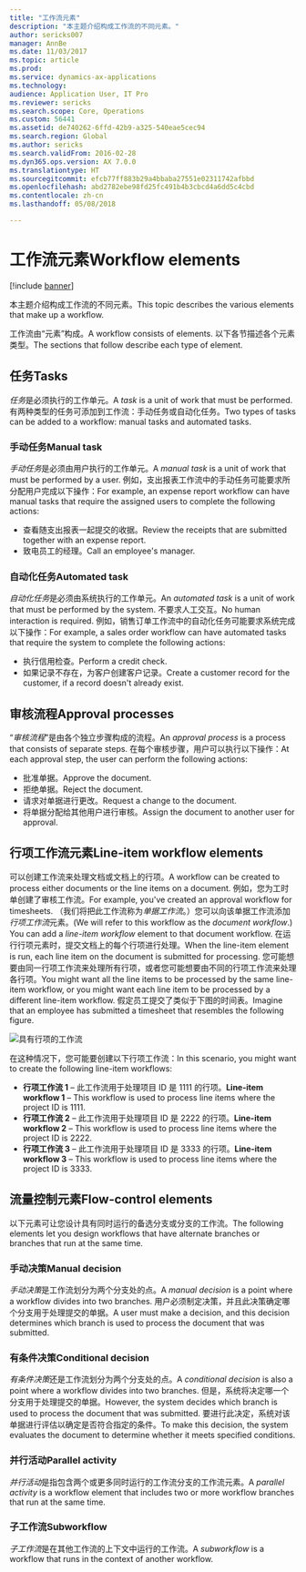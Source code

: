 ```yaml
---
title: "工作流元素"
description: "本主题介绍构成工作流的不同元素。"
author: sericks007
manager: AnnBe
ms.date: 11/03/2017
ms.topic: article
ms.prod: 
ms.service: dynamics-ax-applications
ms.technology: 
audience: Application User, IT Pro
ms.reviewer: sericks
ms.search.scope: Core, Operations
ms.custom: 56441
ms.assetid: de740262-6ffd-42b9-a325-540eae5cec94
ms.search.region: Global
ms.author: sericks
ms.search.validFrom: 2016-02-28
ms.dyn365.ops.version: AX 7.0.0
ms.translationtype: HT
ms.sourcegitcommit: efcb77ff883b29a4bbaba27551e02311742afbbd
ms.openlocfilehash: abd2782ebe98fd25fc491b4b3cbcd4a6dd5c4cbd
ms.contentlocale: zh-cn
ms.lasthandoff: 05/08/2018

---
```


# <a name="workflow-elements"></a><span data-ttu-id="2f329-103">工作流元素</span><span class="sxs-lookup"><span data-stu-id="2f329-103">Workflow elements</span></span>

[!include [banner](../includes/banner.md)]

<span data-ttu-id="2f329-104">本主题介绍构成工作流的不同元素。</span><span class="sxs-lookup"><span data-stu-id="2f329-104">This topic describes the various elements that make up a workflow.</span></span>

<span data-ttu-id="2f329-105">工作流由“元素”构成。</span><span class="sxs-lookup"><span data-stu-id="2f329-105">A workflow consists of elements.</span></span> <span data-ttu-id="2f329-106">以下各节描述各个元素类型。</span><span class="sxs-lookup"><span data-stu-id="2f329-106">The sections that follow describe each type of element.</span></span>

## <a name="tasks"></a><span data-ttu-id="2f329-107">任务</span><span class="sxs-lookup"><span data-stu-id="2f329-107">Tasks</span></span>
<span data-ttu-id="2f329-108">*任务*是必须执行的工作单元。</span><span class="sxs-lookup"><span data-stu-id="2f329-108">A *task* is a unit of work that must be performed.</span></span> <span data-ttu-id="2f329-109">有两种类型的任务可添加到工作流：手动任务或自动化任务。</span><span class="sxs-lookup"><span data-stu-id="2f329-109">Two types of tasks can be added to a workflow: manual tasks and automated tasks.</span></span>

### <a name="manual-task"></a><span data-ttu-id="2f329-110">手动任务</span><span class="sxs-lookup"><span data-stu-id="2f329-110">Manual task</span></span>

<span data-ttu-id="2f329-111">*手动任务*是必须由用户执行的工作单元。</span><span class="sxs-lookup"><span data-stu-id="2f329-111">A *manual task* is a unit of work that must be performed by a user.</span></span> <span data-ttu-id="2f329-112">例如，支出报表工作流中的手动任务可能要求所分配用户完成以下操作：</span><span class="sxs-lookup"><span data-stu-id="2f329-112">For example, an expense report workflow can have manual tasks that require the assigned users to complete the following actions:</span></span>

-   <span data-ttu-id="2f329-113">查看随支出报表一起提交的收据。</span><span class="sxs-lookup"><span data-stu-id="2f329-113">Review the receipts that are submitted together with an expense report.</span></span>
-   <span data-ttu-id="2f329-114">致电员工的经理。</span><span class="sxs-lookup"><span data-stu-id="2f329-114">Call an employee's manager.</span></span>

### <a name="automated-task"></a><span data-ttu-id="2f329-115">自动化任务</span><span class="sxs-lookup"><span data-stu-id="2f329-115">Automated task</span></span>

<span data-ttu-id="2f329-116">*自动化任务*是必须由系统执行的工作单元。</span><span class="sxs-lookup"><span data-stu-id="2f329-116">An *automated task* is a unit of work that must be performed by the system.</span></span> <span data-ttu-id="2f329-117">不要求人工交互。</span><span class="sxs-lookup"><span data-stu-id="2f329-117">No human interaction is required.</span></span> <span data-ttu-id="2f329-118">例如，销售订单工作流中的自动化任务可能要求系统完成以下操作：</span><span class="sxs-lookup"><span data-stu-id="2f329-118">For example, a sales order workflow can have automated tasks that require the system to complete the following actions:</span></span>

-   <span data-ttu-id="2f329-119">执行信用检查。</span><span class="sxs-lookup"><span data-stu-id="2f329-119">Perform a credit check.</span></span>
-   <span data-ttu-id="2f329-120">如果记录不存在，为客户创建客户记录。</span><span class="sxs-lookup"><span data-stu-id="2f329-120">Create a customer record for the customer, if a record doesn't already exist.</span></span>

## <a name="approval-processes"></a><span data-ttu-id="2f329-121">审核流程</span><span class="sxs-lookup"><span data-stu-id="2f329-121">Approval processes</span></span>
<span data-ttu-id="2f329-122">“*审核流程*”是由各个独立步骤构成的流程。</span><span class="sxs-lookup"><span data-stu-id="2f329-122">An *approval process* is a process that consists of separate steps.</span></span> <span data-ttu-id="2f329-123">在每个审核步骤，用户可以执行以下操作：</span><span class="sxs-lookup"><span data-stu-id="2f329-123">At each approval step, the user can perform the following actions:</span></span>

-   <span data-ttu-id="2f329-124">批准单据。</span><span class="sxs-lookup"><span data-stu-id="2f329-124">Approve the document.</span></span>
-   <span data-ttu-id="2f329-125">拒绝单据。</span><span class="sxs-lookup"><span data-stu-id="2f329-125">Reject the document.</span></span>
-   <span data-ttu-id="2f329-126">请求对单据进行更改。</span><span class="sxs-lookup"><span data-stu-id="2f329-126">Request a change to the document.</span></span>
-   <span data-ttu-id="2f329-127">将单据分配给其他用户进行审核。</span><span class="sxs-lookup"><span data-stu-id="2f329-127">Assign the document to another user for approval.</span></span>

## <a name="line-item-workflow-elements"></a><span data-ttu-id="2f329-128">行项工作流元素</span><span class="sxs-lookup"><span data-stu-id="2f329-128">Line-item workflow elements</span></span>
<span data-ttu-id="2f329-129">可以创建工作流来处理文档或文档上的行项。</span><span class="sxs-lookup"><span data-stu-id="2f329-129">A workflow can be created to process either documents or the line items on a document.</span></span> <span data-ttu-id="2f329-130">例如，您为工时单创建了审核工作流。</span><span class="sxs-lookup"><span data-stu-id="2f329-130">For example, you've created an approval workflow for timesheets.</span></span> <span data-ttu-id="2f329-131">（我们将把此工作流称为*单据工作流*。）您可以向该单据工作流添加*行项工作流*元素。</span><span class="sxs-lookup"><span data-stu-id="2f329-131">(We will refer to this workflow as the *document workflow*.) You can add a *line-item workflow* element to that document workflow.</span></span> <span data-ttu-id="2f329-132">在运行行项元素时，提交文档上的每个行项进行处理。</span><span class="sxs-lookup"><span data-stu-id="2f329-132">When the line-item element is run, each line item on the document is submitted for processing.</span></span> <span data-ttu-id="2f329-133">您可能想要由同一行项工作流来处理所有行项，或者您可能想要由不同的行项工作流来处理各行项。</span><span class="sxs-lookup"><span data-stu-id="2f329-133">You might want all the line items to be processed by the same line-item workflow, or you might want each line item to be processed by a different line-item workflow.</span></span> <span data-ttu-id="2f329-134">假定员工提交了类似于下图的时间表。</span><span class="sxs-lookup"><span data-stu-id="2f329-134">Imagine that an employee has submitted a timesheet that resembles the following figure.</span></span>

![具有行项的工作流](./media/workflow_lineitemworkflow.gif) 

<span data-ttu-id="2f329-136">在这种情况下，您可能要创建以下行项工作流：</span><span class="sxs-lookup"><span data-stu-id="2f329-136">In this scenario, you might want to create the following line-item workflows:</span></span>

-   <span data-ttu-id="2f329-137">**行项工作流 1** – 此工作流用于处理项目 ID 是 1111 的行项。</span><span class="sxs-lookup"><span data-stu-id="2f329-137">**Line-item workflow 1** – This workflow is used to process line items where the project ID is 1111.</span></span>
-   <span data-ttu-id="2f329-138">**行项工作流 2** – 此工作流用于处理项目 ID 是 2222 的行项。</span><span class="sxs-lookup"><span data-stu-id="2f329-138">**Line-item workflow 2** – This workflow is used to process line items where the project ID is 2222.</span></span>
-   <span data-ttu-id="2f329-139">**行项工作流 3** – 此工作流用于处理项目 ID 是 3333 的行项。</span><span class="sxs-lookup"><span data-stu-id="2f329-139">**Line-item workflow 3** – This workflow is used to process line items where the project ID is 3333.</span></span>

## <a name="flow-control-elements"></a><span data-ttu-id="2f329-140">流量控制元素</span><span class="sxs-lookup"><span data-stu-id="2f329-140">Flow-control elements</span></span>
<span data-ttu-id="2f329-141">以下元素可让您设计具有同时运行的备选分支或分支的工作流。</span><span class="sxs-lookup"><span data-stu-id="2f329-141">The following elements let you design workflows that have alternate branches or branches that run at the same time.</span></span>

### <a name="manual-decision"></a><span data-ttu-id="2f329-142">手动决策</span><span class="sxs-lookup"><span data-stu-id="2f329-142">Manual decision</span></span>

<span data-ttu-id="2f329-143">*手动决策*是工作流划分为两个分支处的点。</span><span class="sxs-lookup"><span data-stu-id="2f329-143">A *manual decision* is a point where a workflow divides into two branches.</span></span> <span data-ttu-id="2f329-144">用户必须制定决策，并且此决策确定哪个分支用于处理提交的单据。</span><span class="sxs-lookup"><span data-stu-id="2f329-144">A user must make a decision, and this decision determines which branch is used to process the document that was submitted.</span></span>

### <a name="conditional-decision"></a><span data-ttu-id="2f329-145">有条件决策</span><span class="sxs-lookup"><span data-stu-id="2f329-145">Conditional decision</span></span>

<span data-ttu-id="2f329-146">*有条件决策*还是工作流划分为两个分支处的点。</span><span class="sxs-lookup"><span data-stu-id="2f329-146">A *conditional decision* is also a point where a workflow divides into two branches.</span></span> <span data-ttu-id="2f329-147">但是，系统将决定哪一个分支用于处理提交的单据。</span><span class="sxs-lookup"><span data-stu-id="2f329-147">However, the system decides which branch is used to process the document that was submitted.</span></span> <span data-ttu-id="2f329-148">要进行此决定，系统对该单据进行评估以确定是否符合指定的条件。</span><span class="sxs-lookup"><span data-stu-id="2f329-148">To make this decision, the system evaluates the document to determine whether it meets specified conditions.</span></span>

### <a name="parallel-activity"></a><span data-ttu-id="2f329-149">并行活动</span><span class="sxs-lookup"><span data-stu-id="2f329-149">Parallel activity</span></span>

<span data-ttu-id="2f329-150">*并行活动*是指包含两个或更多同时运行的工作流分支的工作流元素。</span><span class="sxs-lookup"><span data-stu-id="2f329-150">A *parallel activity* is a workflow element that includes two or more workflow branches that run at the same time.</span></span>

### <a name="subworkflow"></a><span data-ttu-id="2f329-151">子工作流</span><span class="sxs-lookup"><span data-stu-id="2f329-151">Subworkflow</span></span>

<span data-ttu-id="2f329-152">*子工作流*是在其他工作流的上下文中运行的工作流。</span><span class="sxs-lookup"><span data-stu-id="2f329-152">A *subworkflow* is a workflow that runs in the context of another workflow.</span></span>




